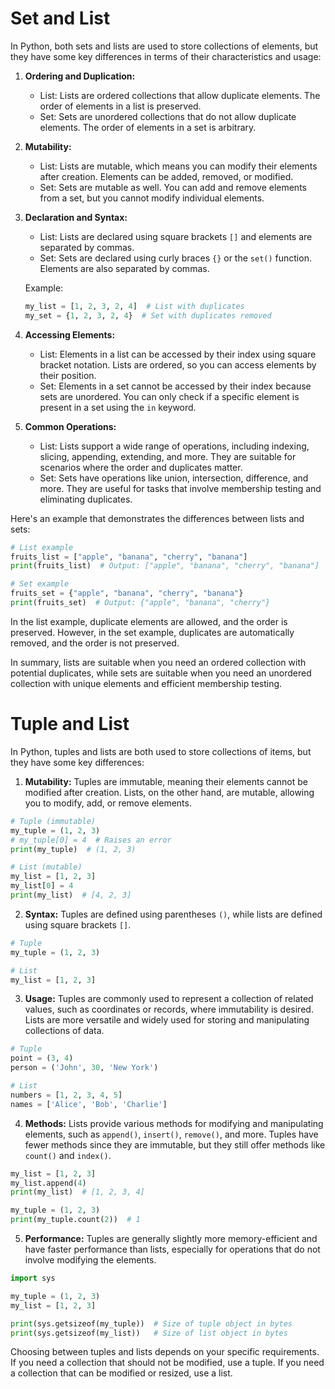 # Set and List
In Python, both sets and lists are used to store collections of elements, but they have some key differences in terms of their characteristics and usage:

1. **Ordering and Duplication:**
   - List: Lists are ordered collections that allow duplicate elements. The order of elements in a list is preserved.
   - Set: Sets are unordered collections that do not allow duplicate elements. The order of elements in a set is arbitrary.

2. **Mutability:**
   - List: Lists are mutable, which means you can modify their elements after creation. Elements can be added, removed, or modified.
   - Set: Sets are mutable as well. You can add and remove elements from a set, but you cannot modify individual elements.

3. **Declaration and Syntax:**
   - List: Lists are declared using square brackets `[]` and elements are separated by commas.
   - Set: Sets are declared using curly braces `{}` or the `set()` function. Elements are also separated by commas.

   Example:
   ```python
   my_list = [1, 2, 3, 2, 4]  # List with duplicates
   my_set = {1, 2, 3, 2, 4}  # Set with duplicates removed
   ```

4. **Accessing Elements:**
   - List: Elements in a list can be accessed by their index using square bracket notation. Lists are ordered, so you can access elements by their position.
   - Set: Elements in a set cannot be accessed by their index because sets are unordered. You can only check if a specific element is present in a set using the `in` keyword.

5. **Common Operations:**
   - List: Lists support a wide range of operations, including indexing, slicing, appending, extending, and more. They are suitable for scenarios where the order and duplicates matter.
   - Set: Sets have operations like union, intersection, difference, and more. They are useful for tasks that involve membership testing and eliminating duplicates.

Here's an example that demonstrates the differences between lists and sets:

```python
# List example
fruits_list = ["apple", "banana", "cherry", "banana"]
print(fruits_list)  # Output: ["apple", "banana", "cherry", "banana"]

# Set example
fruits_set = {"apple", "banana", "cherry", "banana"}
print(fruits_set)  # Output: {"apple", "banana", "cherry"}
```

In the list example, duplicate elements are allowed, and the order is preserved. However, in the set example, duplicates are automatically removed, and the order is not preserved.

In summary, lists are suitable when you need an ordered collection with potential duplicates, while sets are suitable when you need an unordered collection with unique elements and efficient membership testing.

# Tuple and List
In Python, tuples and lists are both used to store collections of items, but they have some key differences:

1. **Mutability:** Tuples are immutable, meaning their elements cannot be modified after creation. Lists, on the other hand, are mutable, allowing you to modify, add, or remove elements.

```python
# Tuple (immutable)
my_tuple = (1, 2, 3)
# my_tuple[0] = 4  # Raises an error
print(my_tuple)  # (1, 2, 3)

# List (mutable)
my_list = [1, 2, 3]
my_list[0] = 4
print(my_list)  # [4, 2, 3]
```

2. **Syntax:** Tuples are defined using parentheses `()`, while lists are defined using square brackets `[]`.

```python
# Tuple
my_tuple = (1, 2, 3)

# List
my_list = [1, 2, 3]
```

3. **Usage:** Tuples are commonly used to represent a collection of related values, such as coordinates or records, where immutability is desired. Lists are more versatile and widely used for storing and manipulating collections of data.

```python
# Tuple
point = (3, 4)
person = ('John', 30, 'New York')

# List
numbers = [1, 2, 3, 4, 5]
names = ['Alice', 'Bob', 'Charlie']
```

4. **Methods:** Lists provide various methods for modifying and manipulating elements, such as `append()`, `insert()`, `remove()`, and more. Tuples have fewer methods since they are immutable, but they still offer methods like `count()` and `index()`.

```python
my_list = [1, 2, 3]
my_list.append(4)
print(my_list)  # [1, 2, 3, 4]

my_tuple = (1, 2, 3)
print(my_tuple.count(2))  # 1
```

5. **Performance:** Tuples are generally slightly more memory-efficient and have faster performance than lists, especially for operations that do not involve modifying the elements.

```python
import sys

my_tuple = (1, 2, 3)
my_list = [1, 2, 3]

print(sys.getsizeof(my_tuple))  # Size of tuple object in bytes
print(sys.getsizeof(my_list))   # Size of list object in bytes
```

Choosing between tuples and lists depends on your specific requirements. If you need a collection that should not be modified, use a tuple. If you need a collection that can be modified or resized, use a list.
